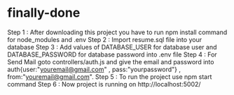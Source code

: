 # finally-done
Step 1 : After downloading this project you have to run npm install command for node_modules and .env 
Step 2 : Import resume.sql file into your database 
Step 3 : Add values of DATABASE_USER for database user and DATABASE_PASSWORD for database password into .env file 
Step 4 : For Send Mail goto controllers/auth.js and give the email and password into auth{user:"youremail@gmail.com" , pass:"yourpassword"} , from:"youremail@gmail.com". 
Step 5 : To run the project use npm start command 
Step 6 : Now project is running on http://localhost:5002/
